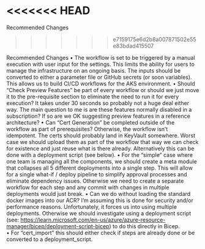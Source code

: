 <<<<<<< HEAD
=======


Recommended Changes
>>>>>>> e7159175e6d2b8a007871502e55e83bdad415507

Recommended Changes
•	The workflow is set to be triggered by a manual execution with user input for the settings. This limits the ability for users to manage the infrastructure on an ongoing basis. The inputs should be converted to either a parameter file or GitHub secrets (or soon variables). This allows us to build CI/CD workflows for the AKS environment.
•	Should “Check Preview Features” be part of every workflow or should we just move it to the pre-requisite section to eliminate the need to run it for every execution? It takes under 30 seconds so probably not a huge deal either way. The main question to me is are these features normally disabled in a subscription? If so are we OK suggesting preview features in a reference architecture?
•	Can “Cert Generation” be completed outside of the workflow as part of prerequisites? Otherwise, the workflow isn’t idempotent. The certs should probably land in KeyVault somewhere. Worst case we should upload them as part of the workflow that way we can check for existence and just reuse what is there already. Alternatively this can be done with a deployment script (see below).
•	For the “simple” case where one team is managing all the components, we should create a meta module that collapses all 5 different deployments into a single step. This will allow for a single what-if / deploy pipeline to simplify approval processes and eliminate dependency issues. Otherwise we need to create a separate workflow for each step and any commit with changes in multiple deployments would just break.
•	Can we do without loading the standard docker images into our ACR? I’m assuming this is done for security and/or performance reasons. Unfortunately, it forces us into using multiple deployments. Otherwise we should investigate using a deployment script (see:  https://learn.microsoft.com/en-us/azure/azure-resource-manager/bicep/deployment-script-bicep) to do this directly in Bicep.  
•	For “cert_import” this should either check if steps are already done or be converted to a deployment_script.
